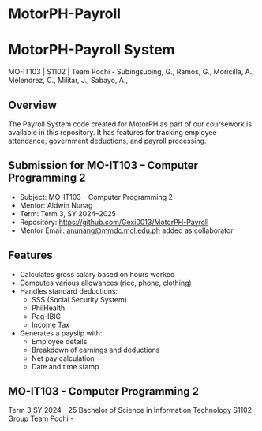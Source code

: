 # MotorPH-Payroll

# MotorPH-Payroll System
MO-IT103 | S1102 | Team Pochi - Subingsubing, G., Ramos, G., Moricilla, A., Melendrez, C., Militar, J., Sabayo, A., 

## Overview  
The Payroll System code created for MotorPH as part of our coursework is available in this repository.
It has features for tracking employee attendance, government deductions, and payroll processing.

## Submission for MO-IT103 – Computer Programming 2

- Subject: MO-IT103 – Computer Programming 2  
- Mentor: Aldwin Nunag  
- Term: Term 3, SY 2024–2025   
- Repository: https://github.com/Gexi0013/MotorPH-Payroll
- Mentor Email: anunang@mmdc.mcl.edu.ph added as collaborator  

## Features

- Calculates gross salary based on hours worked
- Computes various allowances (rice, phone, clothing)
- Handles standard deductions:
  - SSS (Social Security System)
  - PhilHealth
  - Pag-IBIG
  - Income Tax
- Generates a payslip with:
  - Employee details
  - Breakdown of earnings and deductions
  - Net pay calculation
  - Date and time stamp

## MO-IT103 - Computer Programming 2
Term 3  SY 2024 - 25  Bachelor of Science in Information Technology  S1102
Group Team Pochi - 


